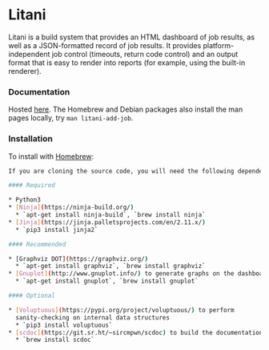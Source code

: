 Litani
=

Litani is a build system that provides an HTML dashboard of job results, as well
as a JSON-formatted record of job results. It provides platform-independent job
control (timeouts, return code control) and an output format that is easy to
render into reports (for example, using the built-in renderer).

### Documentation

Hosted [here](https://awslabs.github.io/aws-build-accumulator/). The Homebrew
and Debian packages also install the man pages locally, try
`man litani-add-job`.


### Installation

To install with [Homebrew](https://brew.sh):

```bash
If you are cloning the source code, you will need the following dependencies:

#### Required

* Python3
* [Ninja](https://ninja-build.org/)
  * `apt-get install ninja-build`, `brew install ninja`
* [Jinja](https://jinja.palletsprojects.com/en/2.11.x/)
  * `pip3 install jinja2`

#### Recommended

* [Graphviz DOT](https://graphviz.org/)
  * `apt-get install graphviz`, `brew install graphviz`
* [Gnuplot](http://www.gnuplot.info/) to generate graphs on the dashboard
  * `apt-get install gnuplot`, `brew install gnuplot`

#### Optional

* [Voluptuous](https://pypi.org/project/voluptuous/) to perform
  sanity-checking on internal data structures
  * `pip3 install voluptuous`
* [scdoc](https://git.sr.ht/~sircmpwn/scdoc) to build the documentation
  * `brew install scdoc`
